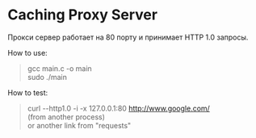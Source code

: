 # Caching Proxy Server
Прокси сервер работает на 80 порту и принимает HTTP 1.0 запросы.

How to use:
> gcc main.c -o main \
> sudo ./main

How to test:
> curl --http1.0 -i -x 127.0.0.1:80 http://www.google.com/ \
> (from another process) \
> or another link from "requests"
